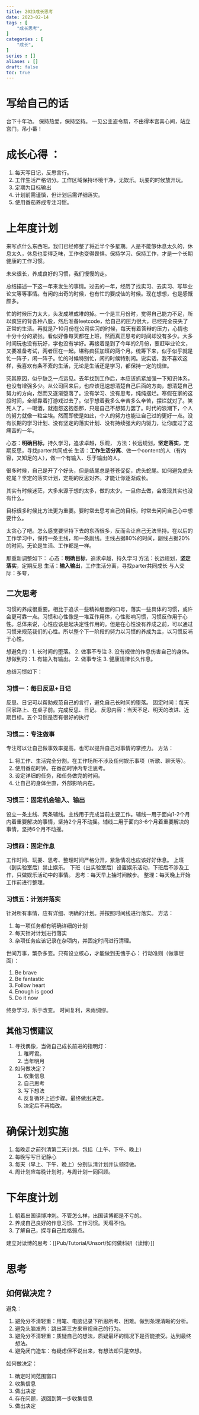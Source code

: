 ```yaml
---
title: 2023成长思考
date: 2023-02-14
tags : [
	"成长思考",
]
categories : [
	"成长",
]
series : []
aliases : []
draft: false
toc: true
---
```

# 写给自己的话
台下十年功。
保持热爱，保持坚持。
一见公主盗令箭，不由得本宫喜心间，站立宫门，吊小番！

# 成长心得 ：
1. 每天写日记，反思言行。
2. 工作生活严格切分。工作区域保持环境干净，无娱乐。玩耍的时候放开玩。
3. 定期为目标输出
4. 计划前需谨慎，但计划后需详细落实。
5. 使用番茄养成专注习惯。

# 上年度计划

来写点什么东西吧。我们已经修整了将近半个多星期。人是不能够休息太久的，休息太久，休息也变得乏味，工作也变得畏惧。保持学习、保持工作，才是一个长期健康的工作习惯。

未来很长，养成良好的习惯，我们慢慢的走。

总结描述一下这一年来发生的事情。过去的一年，经历了找实习、去实习、写毕业论文等等事情。有闲的出奇的时候，也有忙的要成仙的时候。现在想想，也是感慨颇多。

忙的时候压力太大，头发成堆成堆的掉。一个是三月份时，觉得自己能力不足，所以疯狂的背各种八股，然后准备leetcode，给自己的压力很大，已经完全丧失了正常的生活。再就是7-10月份在公司实习的时候，每天有着答辩的压力，心情也十分十分的紧张。看似好像每天都在上班，然而真正思考的时间却没有多少。大多时间玩也没有玩好，学也没有学好。再接着是到了今年的2月份，要赶毕业论文，又要准备考试，两者压在一起。堪称疯狂加班的两个月。统筹下来，似乎似乎就是忙一阵子，闲一阵子。忙的时候特别忙，闲的时候特别闲。说实话，我不喜欢这样，我喜欢有条不紊的生活，无论是生活还是学习，都保持一定的规律。

究其原因，似乎缺乏一点远见。去年找到工作后，本应该抓紧加强一下知识体系，也没有增强多少。从公司回来后，也应该迅速想清楚自己后面的方向，想清楚自己努力的方向，然而又逐渐堕落了。没有学习、没有思考，纯纯摆烂。寒假在家的这段时间，全部靠着打游戏过去了。似乎想着我多么辛苦多么辛苦，摆烂就对了。笑死人了，一喝酒，就抱怨这抱怨那，只是自己不想努力罢了。时代的浪潮下，个人的努力就像一粒尘埃。然而即使是如此，个人的努力也能让自己过的更好一点。没有长期的学习计划、没有坚定的落实计划、没有持续强大的内驱力，让你度过了这痛苦的一年。

心态：**明确目标**，持久学习，追求卓越，乐观，
方法：长远规划，**坚定落实**，定期反思，寻找parter共同成长
生活：**工作生活分离**、做一个content的人（有内容，又知足的人），做一个有输入、乐于输出的人。

很多时候，自己是开了个好头，但是结尾总是苍苍促促，虎头蛇尾。如何避免虎头蛇尾？坚定的落实计划，定期的反思对齐。才能让你逐渐成长。

其实有时候迷茫，大多来源于想的太多，做的太少。一旦你去做，会发现其实也没有什么。

目标很多时候比方法更为重要。要时常去思考自己的目标，时常去问问自己心中想要什么。

太贪心了吧。怎么感觉要坚持下去的东西很多，反而会让自己无法坚持。在以后的工作学习中，保持一条主线，和一条副线。主线占据80%的时间，副线占据20%的时间。无论是生活、工作都是一样。

那重新调整如下：
心态：**明确目标**，追求卓越，持久学习
方法：长远规划，**坚定落实**，定期反思
生活：**输入输出**，工作生活分离，寻找parter共同成长
与人交际：多夸，

## 二次思考
习惯的养成很重要。相比于追求一些精神层面的口号，落实一些具体的习惯，或许会更可靠一点。习惯和心性像是一堆互作用体，心性影响习惯，习惯反作用于心性。总体来说，心性应该是起决定性作用的。但是在心性没有养成之前，可以通过习惯来规范我们的心性。所以整个下一阶段的努力以习惯的养成为主，以习惯反哺于心性。

想避免的：1. 长时间的堕落。 2. 做事不专注 3. 没有规律的作息伤害自己的身体。
想做到的：1. 有输入有输出。 2. 做事专注 3. 健康规律长久作息。

总结习惯如下：
### 习惯一：每日反思+日记
反思、日记可以帮助规范自己的言行，避免自己长时间的堕落。
固定时间：每天回家路上、在桌子前。完成反思、日记。
反思内容：当天不足、明天的改进、近期目标。五个习惯是否有很好的执行

### 习惯二：专注做事
专注可以让自己做事效率提高，也可以提升自己对事情的掌控力。
方法：
1. 将工作、生活完全分割。在工作场所不涉及任何娱乐事项（听歌、聊天等）。
2. 使用番茄时钟。在番茄时钟内专注思考。
3. 设定详细的任务，和任务做完的时间。
4. 让自己的身体坐直，外部影响内在。

### 习惯三：固定机会输入、输出
设立一条主线、两条辅线。主线用于完成当前主要工作。辅线一用于面向1-2个月内着重要解决的事情，坚持2个月不动摇。辅线二用于面向3-6个月着重要解决的事情，坚持6个月不动摇。

### 习惯四：固定作息
工作时间、玩耍、思考、整理时间严格分开，紧急情况也应该好好休息。
上班（到实验室后）禁止娱乐。
下班（出实验室后）设置娱乐活动，下班后不涉及工作，只做娱乐活动中的事情。
思考：每天早上抽时间散步。
整理：每天晚上开始工作前进行整理。

### 习惯五：计划并落实
针对所有事情，应有详细、明确的计划。并按照时间线进行落实。
方法：
1. 每一项任务都有明确详细的计划
2. 每天针对计划进行落实
3. 杂项任务应该记录在杂项内，并固定时间进行清理。

世间万事，繁杂多变。只有设立核心，才能做到无愧于心：
行动准则（做事层面）：
1. Be brave
2. Be fantastic
3. Follow heart
4. Enough is good
5. Do it now

终身学习，乐于改变。
时间复利，未雨绸缪。


## 其他习惯建议

1. 寻找偶像，当做自己成长前进的指明灯：
	1. 稚晖君。
	2. 当年明月
2. 如何做决定？
	1. 收集信息
	2. 自己思考
	3. 写下想法
	4. 反复循环上述步骤。最终做出决定。
	5. 决定后不再悔改。


# 确保计划实施
1. 每晚走之前列清第二天计划。包括（上午、下午、晚上）
2. 每晚写写日记静心
3. 每天（早上、下午、晚上）分别认清计划并认领待做。
4. 周计划应每晚计划时，与周计划一同回顾。


# 下年度计划

1. 朝着出国读博冲刺。不管怎么样，出国读博都是不亏的。
2. 养成自己良好的作息习惯、工作习惯。天塌不怕。
3. 了解自己，探寻自己性格弱点。

建立对读博的思考：[[Pub/Tutorial/Unsort/如何做科研（读博）]]

# 思考

## 如何做决定？

避免：
1. 避免分不清轻重：用笔、电脑记录下所思所考、困难。做到条理清晰的分析。
2. 避免头脑发热：跳出第三方来审视自己的行为。
3. 避免分不清轻重：质疑自己的想法，质疑最坏的情况下是否能接受。达到最终想法。
4. 避免闭门造车：有疑虑但不说出来，有想法却只是空想。

如何做决定：
1. 确定时间范围窗口
2. 收集信息
3. 做出决定
4. 存在问题，返回到第一步收集信息
5. 做出决定